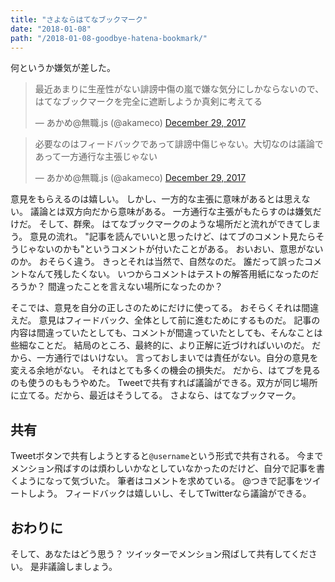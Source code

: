 ```yaml
---
title: "さよならはてなブックマーク"
date: "2018-01-08"
path: "/2018-01-08-goodbye-hatena-bookmark/"
---
```


何というか嫌気が差した。

<blockquote class="twitter-tweet" data-partner="tweetdeck"><p lang="ja" dir="ltr">最近あまりに生産性がない誹謗中傷の嵐で嫌な気分にしかならないので、はてなブックマークを完全に遮断しようか真剣に考えてる</p>&mdash; あかめ@無職.js (@akameco) <a href="https://twitter.com/akameco/status/946635803026866176?ref_src=twsrc%5Etfw">December 29, 2017</a></blockquote>

<blockquote class="twitter-tweet" data-conversation="none" data-cards="hidden" data-partner="tweetdeck"><p lang="ja" dir="ltr">必要なのはフィードバックであって誹謗中傷じゃない。大切なのは議論であって一方通行な主張じゃない</p>&mdash; あかめ@無職.js (@akameco) <a href="https://twitter.com/akameco/status/946636028378357760?ref_src=twsrc%5Etfw">December 29, 2017</a></blockquote>

<script async src="https://platform.twitter.com/widgets.js" charset="utf-8"></script>

意見をもらえるのは嬉しい。
しかし、一方的な主張に意味があるとは思えない。
議論とは双方向だから意味がある。
一方通行な主張がもたらすのは嫌気だけだ。
そして、群衆。
はてなブックマークのような場所だと流れができてしまう。
意見の流れ。
"記事を読んでいいと思ったけど、はてブのコメント見たらそうじゃないのかも"というコメントが付いたことがある。
おいおい、意思がないのか。
おそらく違う。
きっとそれは当然で、自然なのだ。
誰だって誤ったコメントなんて残したくない。
いつからコメントはテストの解答用紙になったのだろうか？
間違ったことを言えない場所になったのか？

そこでは、意見を自分の正しさのためにだけに使ってる。
おそらくそれは間違えだ。
意見はフィードバック、全体として前に進むためにするものだ。
記事の内容は間違っていたとしても、コメントが間違っていたとしても、そんなことは些細なことだ。
結局のところ、最終的に、より正解に近づければいいのだ。
だから、一方通行ではいけない。
言っておしまいでは責任がない。自分の意見を変える余地がない。
それはとても多くの機会の損失だ。
だから、はてブを見るのも使うのももうやめた。
Tweetで共有すれば議論ができる。双方が同じ場所に立てる。だから、最近はそうしてる。
さよなら、はてなブックマーク。

## 共有
Tweetボタンで共有しようとすると`@username`という形式で共有される。
今までメンション飛ばすのは煩わしいかなとしていなかったのだけど、自分で記事を書くようになって気づいた。
筆者はコメントを求めている。
@つきで記事をツイートしよう。
フィードバックは嬉しいし、そしてTwitterなら議論ができる。

## おわりに
そして、あなたはどう思う？
ツイッターでメンション飛ばして共有してください。
是非議論しましょう。
